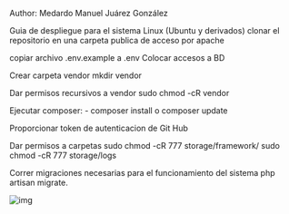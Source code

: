 Author: Medardo Manuel Juárez González

Guia de despliegue para el sistema
Linux (Ubuntu y derivados)
clonar el repositorio en una carpeta publica de acceso por apache

copiar archivo .env.example a .env Colocar accesos a BD

Crear carpeta vendor mkdir vendor

Dar permisos recursivos a vendor sudo chmod -cR vendor

Ejecutar composer: - composer install o composer update

Proporcionar token de autenticacion de Git Hub

Dar permisos a carpetas sudo chmod -cR 777 storage/framework/ sudo chmod -cR 777 storage/logs

Correr migraciones necesarias para el funcionamiento del sistema php artisan migrate.

![img](https://user-images.githubusercontent.com/50437305/85240006-172a4c80-b3fc-11ea-9256-88870f598b7f.png)




